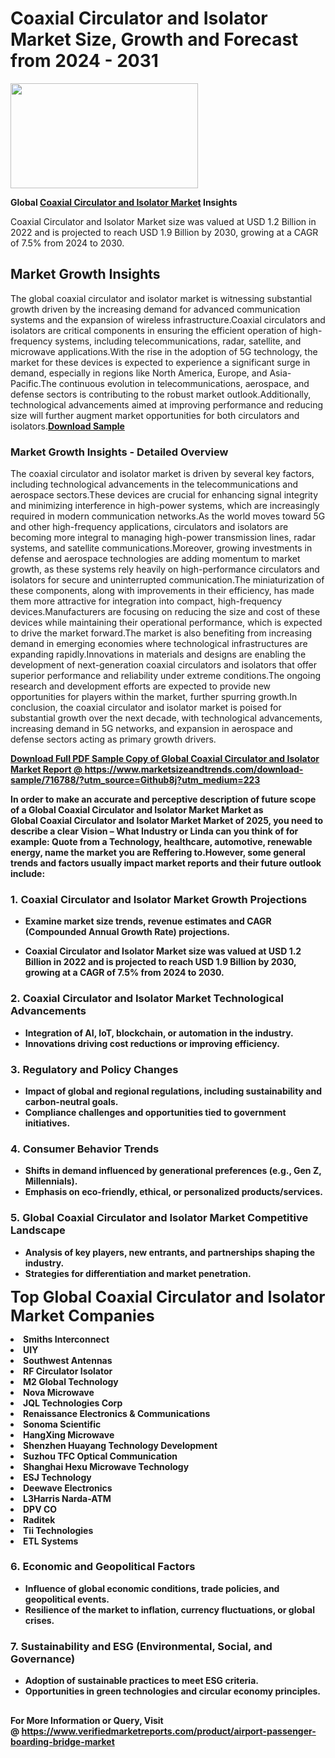 <H1>Coaxial Circulator and Isolator Market Size, Growth and Forecast from 2024 - 2031</H1><img class="aligncenter size-medium wp-image-584254" src="https://thirdeyenews.in/wp-content/uploads/2024/09/Global-Market-Research-300x168.jpeg" alt="" width="300" height="168" /><p><strong>Global&nbsp;<a href="https://www.marketsizeandtrends.com/download-sample/716788/?utm_source=Github8j?utm_medium=223">Coaxial Circulator and Isolator Market</a> Insights</strong></p><p>Coaxial Circulator and Isolator Market size was valued at USD 1.2 Billion in 2022 and is projected to reach USD 1.9 Billion by 2030, growing at a CAGR of 7.5% from 2024 to 2030.</p><p><h2>Market Growth Insights</h2> <p>The global coaxial circulator and isolator market is witnessing substantial growth driven by the increasing demand for advanced communication systems and the expansion of wireless infrastructure.Coaxial circulators and isolators are critical components in ensuring the efficient operation of high-frequency systems, including telecommunications, radar, satellite, and microwave applications.With the rise in the adoption of 5G technology, the market for these devices is expected to experience a significant surge in demand, especially in regions like North America, Europe, and Asia-Pacific.The continuous evolution in telecommunications, aerospace, and defense sectors is contributing to the robust market outlook.Additionally, technological advancements aimed at improving performance and reducing size will further augment market opportunities for both circulators and isolators.<strong><a href="download-link" target="_blank">Download Sample</a></strong> <h3>Market Growth Insights - Detailed Overview</h3> <p>The coaxial circulator and isolator market is driven by several key factors, including technological advancements in the telecommunications and aerospace sectors.These devices are crucial for enhancing signal integrity and minimizing interference in high-power systems, which are increasingly required in modern communication networks.As the world moves toward 5G and other high-frequency applications, circulators and isolators are becoming more integral to managing high-power transmission lines, radar systems, and satellite communications.Moreover, growing investments in defense and aerospace technologies are adding momentum to market growth, as these systems rely heavily on high-performance circulators and isolators for secure and uninterrupted communication.The miniaturization of these components, along with improvements in their efficiency, has made them more attractive for integration into compact, high-frequency devices.Manufacturers are focusing on reducing the size and cost of these devices while maintaining their operational performance, which is expected to drive the market forward.The market is also benefiting from increasing demand in emerging economies where technological infrastructures are expanding rapidly.Innovations in materials and designs are enabling the development of next-generation coaxial circulators and isolators that offer superior performance and reliability under extreme conditions.The ongoing research and development efforts are expected to provide new opportunities for players within the market, further spurring growth.In conclusion, the coaxial circulator and isolator market is poised for substantial growth over the next decade, with technological advancements, increasing demand in 5G networks, and expansion in aerospace and defense sectors acting as primary growth drivers.<strong><a href="download-link" target="_blank"></p><p><span class=""><strong>Download Full PDF Sample Copy of Global Coaxial Circulator and Isolator Market Report</strong> @ <a href="https://www.marketsizeandtrends.com/download-sample/716788/?utm_source=Github8j?utm_medium=223" target="_blank">https://www.marketsizeandtrends.com/download-sample/716788/?utm_source=Github8j?utm_medium=223</a></span></p><p>In order to make an accurate and perceptive description of future scope of a Global&nbsp;Coaxial Circulator and Isolator Market Market as Global&nbsp;Coaxial Circulator and Isolator Market Market of 2025, you need to describe a clear Vision &ndash; What Industry or Linda can you think of for example: Quote from a Technology, healthcare, automotive, renewable energy, name the market you are Reffering to.However, some general trends and factors usually impact market reports and their future outlook include:</p><h3>1.&nbsp;<strong>Coaxial Circulator and Isolator Market Growth Projections</strong></h3><ul><li>Examine market size trends, revenue estimates and CAGR (Compounded Annual Growth Rate) projections.</li><li><p>Coaxial Circulator and Isolator Market size was valued at USD 1.2 Billion in 2022 and is projected to reach USD 1.9 Billion by 2030, growing at a CAGR of 7.5% from 2024 to 2030.</p></li></ul><h3>2.&nbsp;<strong>Coaxial Circulator and Isolator Market Technological Advancements</strong></h3><ul><li>Integration of AI, IoT, blockchain, or automation in the industry.</li><li>Innovations driving cost reductions or improving efficiency.</li></ul><h3>3.&nbsp;<strong>Regulatory and Policy Changes</strong></h3><ul><li>Impact of global and regional regulations, including sustainability and carbon-neutral goals.</li><li>Compliance challenges and opportunities tied to government initiatives.</li></ul><h3>4.&nbsp;<strong>Consumer Behavior Trends</strong></h3><ul><li>Shifts in demand influenced by generational preferences (e.g., Gen Z, Millennials).</li><li>Emphasis on eco-friendly, ethical, or personalized products/services.</li></ul><h3>5.&nbsp;<strong>Global Coaxial Circulator and Isolator Market Competitive Landscape</strong></h3><ul><li>Analysis of key players, new entrants, and partnerships shaping the industry.</li><li>Strategies for differentiation and market penetration.</li></ul><p data-pm-slice="1 1 []"><span style="color: inherit; font-family: inherit; font-size: 25px;">Top Global Coaxial Circulator and Isolator Market Companies</span></p><div class="" data-test-id=""><p><li>Smiths Interconnect</li><li> UIY</li><li> Southwest Antennas</li><li> RF Circulator Isolator</li><li> M2 Global Technology</li><li> Nova Microwave</li><li> JQL Technologies Corp</li><li> Renaissance Electronics & Communications</li><li> Sonoma Scientific</li><li> HangXing Microwave</li><li> Shenzhen Huayang Technology Development</li><li> Suzhou TFC Optical Communication</li><li> Shanghai Hexu Microwave Technology</li><li> ESJ Technology</li><li> Deewave Electronics</li><li> L3Harris Narda-ATM</li><li> DPV CO</li><li> Raditek</li><li> Tii Technologies</li><li> ETL Systems</li></p></div><h3>6.&nbsp;<strong>Economic and Geopolitical Factors</strong></h3><ul><li>Influence of global economic conditions, trade policies, and geopolitical events.</li><li>Resilience of the market to inflation, currency fluctuations, or global crises.</li></ul><h3>7.&nbsp;<strong>Sustainability and ESG (Environmental, Social, and Governance)</strong></h3><ul><li>Adoption of sustainable practices to meet ESG criteria.</li><li>Opportunities in green technologies and circular economy principles.</li></ul><h2><strong style="font-size: 14px;">For More Information or Query, Visit @&nbsp;</strong><a style="background-color: #ffffff; font-size: 14px;" href="https://www.marketsizeandtrends.com/report/coaxial-circulator-and-isolator-market/" target="_blank">https://www.verifiedmarketreports.com/product/airport-passenger-boarding-bridge-market</a></h2>